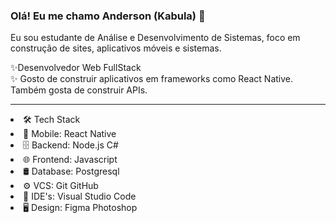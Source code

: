 ### Olá! Eu me chamo Anderson (Kabula) 👋

Eu sou estudante de Análise e Desenvolvimento de Sistemas, foco em construção de sites, aplicativos móveis e sistemas.

✨Desenvolvedor Web FullStack<br>
✨ Gosto de construir aplicativos em frameworks como React Native. Também gosta de construir APIs.
<hr>
<li>🛠 Tech Stack <br></li>
<li>📱 Mobile:  React Native<br></li>
<li>🗄 Backend:  Node.js C#<br></li>
<li>🌐 Frontend:  Javascript<br></li>
<li>🛢 Database:  Postgresql<br></li>
<li>⚙️ VCS:   Git GitHub<br></li>
<li>🔧 IDE's:  Visual Studio Code<br></li>
<li>🖥 Design:  Figma Photoshop<br></li>


<!--
**Kabula21/Kabula21** is a ✨ _special_ ✨ repository because its `README.md` (this file) appears on your GitHub profile.
-->
